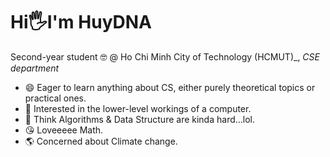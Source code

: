 # Hi🖐️I'm HuyDNA 
Second-year student 🤓 @ Ho Chi Minh City of Technology (HCMUT)_, _CSE department_

* 😄 Eager to learn anything about CS, either purely theoretical topics or practical ones.
* 🤩 Interested in the lower-level workings of a computer.
* 🥲 Think Algorithms & Data Structure are kinda hard...lol.
* 😘 Loveeeee Math.
* 🌎 Concerned about Climate change.
